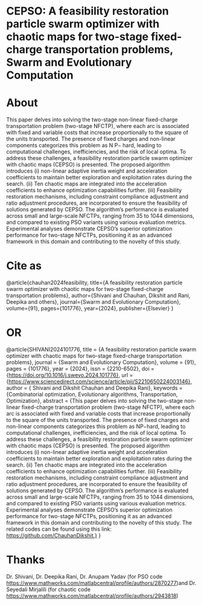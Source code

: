# CEPSO: A feasibility restoration particle swarm optimizer with chaotic maps for two-stage fixed-charge transportation problems, Swarm and Evolutionary Computation
# About 
This paper delves into solving the two-stage non-linear fixed-charge transportation problem (two-stage NFCTP), where each arc is associated with fixed and variable costs that increase proportionally to the square of the units transported. The presence of fixed charges and non-linear components categorizes this problem as N P− hard, leading to computational challenges, inefficiencies, and the risk of local optima. To address these challenges, a feasibility restoration particle swarm optimizer with chaotic maps (CEPSO) is presented. The proposed algorithm introduces (i) non-linear adaptive inertia weight and acceleration coefficients to maintain better exploration and exploitation rates during the search. (ii) Ten chaotic maps are integrated into the acceleration coefficients to enhance optimization capabilities further. (iii) Feasibility restoration mechanisms, including constraint compliance adjustment and ratio adjustment procedures, are incorporated to ensure the feasibility of solutions generated by CEPSO. The algorithm’s performance is evaluated across small and large-scale NFCTPs, ranging from 35 to 1044 dimensions, and compared to existing PSO variants using various evaluation metrics. Experimental analyses demonstrate CEPSO’s superior optimization performance for two-stage NFCTPs, positioning it as an advanced framework in this domain and contributing to the novelty of this study. 

# Cite as
@article{chauhan2024feasibility,
  title={A feasibility restoration particle swarm optimizer with chaotic maps for two-stage fixed-charge transportation problems},
  author={Shivani and Chauhan, Dikshit and Rani, Deepika and others},
  journal={Swarm and Evolutionary Computation},
  volume={91},
  pages={101776},
  year={2024},
  publisher={Elsevier}
}
# OR
@article{SHIVANI2024101776,
title = {A feasibility restoration particle swarm optimizer with chaotic maps for two-stage fixed-charge transportation problems},
journal = {Swarm and Evolutionary Computation},
volume = {91},
pages = {101776},
year = {2024},
issn = {2210-6502},
doi = {https://doi.org/10.1016/j.swevo.2024.101776},
url = {https://www.sciencedirect.com/science/article/pii/S2210650224003146},
author = { Shivani and Dikshit Chauhan and Deepika Rani},
keywords = {Combinatorial optimization, Evolutionary algorithms, Transportation, Optimization},
abstract = {This paper delves into solving the two-stage non-linear fixed-charge transportation problem (two-stage NFCTP), where each arc is associated with fixed and variable costs that increase proportionally to the square of the units transported. The presence of fixed charges and non-linear components categorizes this problem as NP−hard, leading to computational challenges, inefficiencies, and the risk of local optima. To address these challenges, a feasibility restoration particle swarm optimizer with chaotic maps (CEPSO) is presented. The proposed algorithm introduces (i) non-linear adaptive inertia weight and acceleration coefficients to maintain better exploration and exploitation rates during the search. (ii) Ten chaotic maps are integrated into the acceleration coefficients to enhance optimization capabilities further. (iii) Feasibility restoration mechanisms, including constraint compliance adjustment and ratio adjustment procedures, are incorporated to ensure the feasibility of solutions generated by CEPSO. The algorithm’s performance is evaluated across small and large-scale NFCTPs, ranging from 35 to 1044 dimensions, and compared to existing PSO variants using various evaluation metrics. Experimental analyses demonstrate CEPSO’s superior optimization performance for two-stage NFCTPs, positioning it as an advanced framework in this domain and contributing to the novelty of this study. The related codes can be found using this link: https://github.com/ChauhanDikshit.}
}

# Thanks
Dr. Shivani, Dr. Deepika Rani, Dr. Anupam Yadav (for PSO code https://www.mathworks.com/matlabcentral/profile/authors/2870277)and Dr. Seyedali Mirjalili (for chaotic code https://www.mathworks.com/matlabcentral/profile/authors/2943818)
